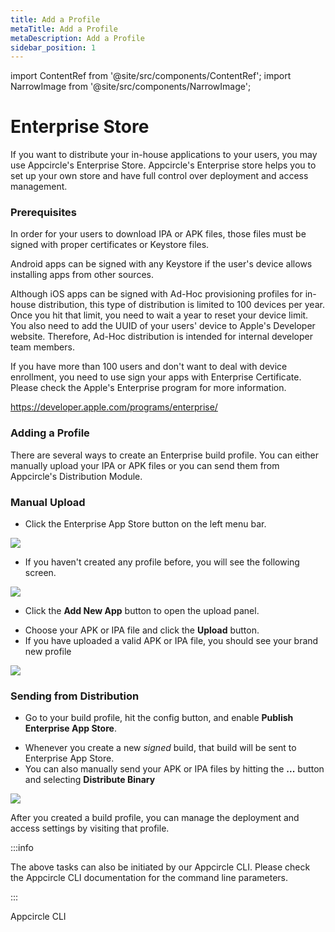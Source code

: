 ```yaml
---
title: Add a Profile
metaTitle: Add a Profile
metaDescription: Add a Profile
sidebar_position: 1
---
```


import ContentRef from '@site/src/components/ContentRef';
import NarrowImage from '@site/src/components/NarrowImage';

# Enterprise Store

If you want to distribute your in-house applications to your users, you may use Appcircle's Enterprise Store. Appcircle's Enterprise store helps you to set up your own store and have full control over deployment and access management. 

### Prerequisites

In order for your users to download IPA or APK files, those files must be signed with proper certificates or Keystore files. 

Android apps can be signed with any Keystore if the user's device allows installing apps from other sources.

Although iOS apps can be signed with Ad-Hoc provisioning profiles for in-house distribution, this type of distribution is limited to 100 devices per year. Once you hit that limit, you need to wait a year to reset your device limit. You also need to add the UUID of your users' device to Apple's Developer website. Therefore, Ad-Hoc distribution is intended for internal developer team members. 

If you have more than 100 users and don't want to deal with device enrollment, you need to use sign your apps with Enterprise Certificate. Please check the Apple's Enterprise program for more information.

https://developer.apple.com/programs/enterprise/

### Adding a Profile

There are several ways to create an Enterprise build profile. You can either manually upload your IPA or APK files or you can send them from Appcircle's Distribution Module.

### Manual Upload

- Click the Enterprise App Store button on the left menu bar. 

![](<https://cdn.appcircle.io/docs/assets/entstore-select.png>)

- If you haven't created any profile before, you will see the following screen.

![](<https://cdn.appcircle.io/docs/assets/entstore-manual-add.png>)

- Click the **Add New App** button to open the upload panel.

<NarrowImage src="https://cdn.appcircle.io/docs/assets/entstore-selectfile.png" />

- Choose your APK or IPA file and click the **Upload** button.
- If you have uploaded a valid APK or IPA file, you should see your brand new profile

![](<https://cdn.appcircle.io/docs/assets/entstore-profilelist.png>)

### Sending from Distribution

- Go to your build profile, hit the config button, and enable **Publish Enterprise App Store**.

<NarrowImage src="https://cdn.appcircle.io/docs/assets/entstore-buildconfig.png" />

- Whenever you create a new *signed* build, that build will be sent to Enterprise App Store.
- You can also manually send your APK or IPA files by hitting the **...** button and selecting **Distribute Binary**

![](<https://cdn.appcircle.io/docs/assets/android-distribute.png>)


After you created a build profile, you can manage the deployment and access settings by visiting that profile.

:::info

The above tasks can also be initiated by our Appcircle CLI. Please check the Appcircle CLI documentation for the command line parameters.

:::

<ContentRef url="/appcircle-api/about-the-appcircle-cli">Appcircle CLI</ContentRef>
